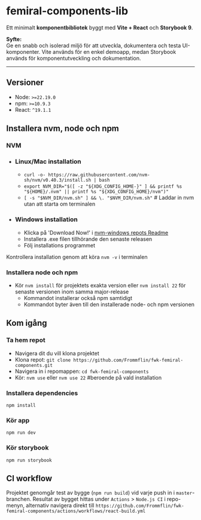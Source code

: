 # femiral-components-lib

Ett minimalt **komponentbibliotek** byggt med **Vite + React** och **Storybook 9**.

**Syfte:**  
Ge en snabb och isolerad miljö för att utveckla, dokumentera och testa UI-komponenter. Vite används för en enkel demoapp, medan Storybook används för komponentutveckling och dokumentation.

---

## Versioner

- Node: `>=22.19.0`
- npm: `>=10.9.3`
- React: `^19.1.1`

## Installera nvm, node och npm

### NVM

- ### Linux/Mac installation

  - `curl -o- https://raw.githubusercontent.com/nvm-sh/nvm/v0.40.3/install.sh | bash`
  - `export NVM_DIR="$([ -z "${XDG_CONFIG_HOME-}" ] && printf %s "${HOME}/.nvm" || printf %s "${XDG_CONFIG_HOME}/nvm")"`
  - `[ -s "$NVM_DIR/nvm.sh" ] && \. "$NVM_DIR/nvm.sh"` # Laddar in nvm utan att starta om terminalen

- ### Windows installation
  - Klicka på 'Download Now!' i [nvm-windows repots Readme](https://github.com/coreybutler/nvm-windows#readme)
  - Installera .exe filen tillhörande den senaste releasen
  - Följ installations programmet

Kontrollera installation genom att köra `nvm -v` i terminalen

### Installera node och npm

- Kör `nvm install` för projektets exakta version eller `nvm install 22` för senaste versionen inom samma major-release
  - Kommandot installerar också npm samtidigt
  - Kommandot byter även till den installerade node- och npm versionen

## Kom igång

### Ta hem repot

- Navigera dit du vill klona projektet
- Klona repot: `git clone https://github.com/Frommflin/fwk-femiral-components.git`
- Navigera in i repomappen: `cd fwk-femiral-components`
- Kör: `nvm use` eller `nvm use 22` #beroende på vald installation

### Installera dependencies

`npm install`

### Kör app

`npm run dev`

### Kör storybook

`npm run storybook`

## CI workflow

Projektet genomgår test av bygge (`npm run build`) vid varje push in i `master`-branchen. Resultat av bygget hittas under `Actions` > `Node.js CI` i repo-menyn, alternativ navigera direkt till `https://github.com/Frommflin/fwk-femiral-components/actions/workflows/react-build.yml`
